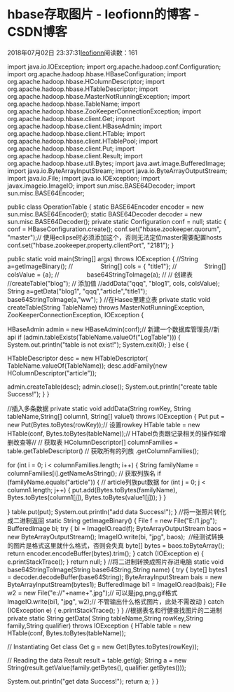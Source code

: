 
# hbase存取图片 - leofionn的博客 - CSDN博客


2018年07月02日 23:37:31[leofionn](https://me.csdn.net/qq_36142114)阅读数：161


import java.io.IOException;
import org.apache.hadoop.conf.Configuration;
import org.apache.hadoop.hbase.HBaseConfiguration;
import org.apache.hadoop.hbase.HColumnDescriptor;
import org.apache.hadoop.hbase.HTableDescriptor;
import org.apache.hadoop.hbase.MasterNotRunningException;
import org.apache.hadoop.hbase.TableName;
import org.apache.hadoop.hbase.ZooKeeperConnectionException;
import org.apache.hadoop.hbase.client.Get;
import org.apache.hadoop.hbase.client.HBaseAdmin;
import org.apache.hadoop.hbase.client.HTable;
import org.apache.hadoop.hbase.client.HTablePool;
import org.apache.hadoop.hbase.client.Put;
import org.apache.hadoop.hbase.client.Result;
import org.apache.hadoop.hbase.util.Bytes;
import java.awt.image.BufferedImage;
import java.io.ByteArrayInputStream;
import java.io.ByteArrayOutputStream;
import java.io.File;
import java.io.IOException;
import javax.imageio.ImageIO;
import sun.misc.BASE64Decoder;
import sun.misc.BASE64Encoder;

public class OperationTable {
static BASE64Encoder encoder = new sun.misc.BASE64Encoder();
static BASE64Decoder decoder = new sun.misc.BASE64Decoder();
private static Configuration conf = null;
static {
conf = HBaseConfiguration.create();
conf.set("hbase.zookeeper.quorum", "master");// 使用eclipse时必须添加这个，否则无法定位master需要配置hosts
conf.set("hbase.zookeeper.property.clientPort", "2181");
}

public static void main(String[] args) throws IOException {
//String a=getImageBinary();
//                String[] cols = { "title1"};
//                String[] colsValue = {a};
//                base64StringToImage(a);
//
// 创建表
//createTable("blog");
// 添加值
//addData("qqq", "blog1", cols, colsValue);
String a=getData("blog1", "qqq","article","title1");
base64StringToImage(a,"ww");
}
//在Hasee里建立表
private static void createTable(String TableName) throws MasterNotRunningException,
ZooKeeperConnectionException, IOException {

HBaseAdmin admin = new HBaseAdmin(conf);// 新建一个数据库管理员//新api
if (admin.tableExists(TableName.valueOf("LogTable"))) {
System.out.println("table is not exist!");
System.exit(0);
} else {

HTableDescriptor desc = new HTableDescriptor(
TableName.valueOf(TableName));
desc.addFamily(new HColumnDescriptor("article"));

admin.createTable(desc);
admin.close();
System.out.println("create table Success!");
}
}

//插入多条数据
private static void addData(String rowKey, String tableName,String[] column1, String[] value1) throws IOException {
Put put = new Put(Bytes.toBytes(rowKey));// 设置rowkey
HTable table = new HTable(conf, Bytes.toBytes(tableName));// HTabel负责跟记录相关的操作如增删改查等//
// 获取表
HColumnDescriptor[] columnFamilies = table.getTableDescriptor() // 获取所有的列族
.getColumnFamilies();

for (int i = 0; i < columnFamilies.length; i++) {
String familyName = columnFamilies[i].getNameAsString(); // 获取列族名
if (familyName.equals("article")) { // article列族put数据
for (int j = 0; j < column1.length; j++) {
put.add(Bytes.toBytes(familyName),
Bytes.toBytes(column1[j]), Bytes.toBytes(value1[j]));
}
}

}
table.put(put);
System.out.println("add data Success!");
}
//将一张照片转化成二进制返回
static String getImageBinary() {
File f = new File("E:/1.jpg");
BufferedImage bi;
try {
bi = ImageIO.read(f);
ByteArrayOutputStream baos = new ByteArrayOutputStream();
ImageIO.write(bi, "jpg", baos);  //经测试转换的图片是格式这里就什么格式，否则会失真
byte[] bytes = baos.toByteArray();
return encoder.encodeBuffer(bytes).trim();
} catch (IOException e) {
e.printStackTrace();
}
return null;
}
//将二进制转换成照片存进电脑
static void base64StringToImage(String base64String,String name) {
try {
byte[] bytes1 = decoder.decodeBuffer(base64String);
ByteArrayInputStream bais = new ByteArrayInputStream(bytes1);
BufferedImage bi1 = ImageIO.read(bais);
File w2 = new File("e://"+name+".jpg");// 可以是jpg,png,gif格式
ImageIO.write(bi1, "jpg", w2);// 不管输出什么格式图片，此处不需改动
} catch (IOException e) {
e.printStackTrace();
}
}
//根据表名和行健查找图片的二进制
private static String getData( String tableName,String rowKey,String family,String qualifier) throws IOException {
HTable table = new HTable(conf, Bytes.toBytes(tableName));

// Instantiating Get class
Get g = new Get(Bytes.toBytes(rowKey));

// Reading the data
Result result = table.get(g);
String a = new String(result.getValue(family.getBytes(), qualifier.getBytes()));

System.out.println("get data Success!");
return a;
}
}

